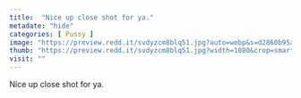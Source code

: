 ```yaml
---
title:  "Nice up close shot for ya."
metadate: "hide"
categories: [ Pussy ]
image: "https://preview.redd.it/svdyzcm8blq51.jpg?auto=webp&s=d2860b95a3d1ef64a5f4344c4840d54ea8d1b8cd"
thumb: "https://preview.redd.it/svdyzcm8blq51.jpg?width=1080&crop=smart&auto=webp&s=8ffc358ee5b76bee85f444baa9e8da46c190d377"
visit: ""
---
```

Nice up close shot for ya.
